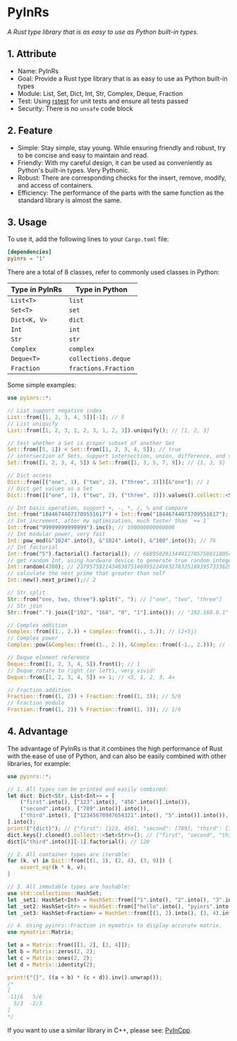 # PyInRs

_A Rust type library that is as easy to use as Python built-in types._

## 1. Attribute

- Name: PyInRs
- Goal: Provide a Rust type library that is as easy to use as Python built-in types
- Module: List, Set, Dict, Int, Str, Complex, Deque, Fraction
- Test: Using [rstest](https://crates.io/crates/rstest) for unit tests and ensure all tests passed
- Security: There is no `unsafe` code block

## 2. Feature

- Simple: Stay simple, stay young. While ensuring friendly and robust, try to be concise and easy to maintain and read.
- Friendly: With my careful design, it can be used as conveniently as Python's built-in types. Very Pythonic.
- Robust: There are corresponding checks for the insert, remove, modify, and access of containers.
- Efficiency: The performance of the parts with the same function as the standard library is almost the same.

## 3. Usage

To use it, add the following lines to your `Cargo.toml` file:

```toml
[dependencies]
pyinrs = "1"
```

There are a total of 8 classes, refer to commonly used classes in Python:

| Type in PyInRs | Type in Python       |
| -------------- | -------------------- |
| `List<T>`      | `list`               |
| `Set<T>`       | `set`                |
| `Dict<K, V>`   | `dict`               |
| `Int`          | `int`                |
| `Str`          | `str`                |
| `Complex`      | `complex`            |
| `Deque<T>`     | `collections.deque`  |
| `Fraction`     | `fractions.Fraction` |

Some simple examples:

```rust
use pyinrs::*;

// List support negative index
List::from([1, 2, 3, 4, 5])[-1]; // 5
// List uniquify
List::from([1, 2, 3, 1, 2, 3, 1, 2, 3]).uniquify(); // [1, 2, 3]

// test whether a Set is proper subset of another Set
Set::from([5, 1]) < Set::from([1, 2, 3, 4, 5]); // true
// intersection of Sets, support intersection, union, difference, and symmetric difference
Set::from([1, 2, 3, 4, 5]) & Set::from([1, 3, 5, 7, 9]); // {1, 3, 5}

// Dict access
Dict::from([("one", 1), ("two", 2), ("three", 3)])[&"one"]; // 1
// Dict get values as a Set
Dict::from([("one", 1), ("two", 2), ("three", 3)]).values().collect::<Set<&i32>>(); // {1, 2, 3}

// Int basic operation, support +, -, *, /, % and compare
Int::from("18446744073709551617") + Int::from("18446744073709551617"); // 36893488147419103234
// Int increment, after my optimization, much faster than `+= 1`
Int::from("99999999999999").inc(); // 100000000000000
// Int modular power, very fast
Int::pow_mod(&"1024".into(), &"1024".into(), &"100".into()); // 76
// Int factorial
Int::from("5").factorial().factorial(); // 66895029134491270575881180540903725867527463...
// get random Int, using hardware device to generate true random integer if possible
Int::random(4300); // 23795759214348387514699522496327832510939573336290225099601421311...
// calculate the next prime that greater than self
Int::new().next_prime();// 2

// Str split
Str::from("one, two, three").split(", "); // ["one", "two", "three"]
// Str join
Str::from(".").join(["192", "168", "0", "1"].into()); // "192.168.0.1"

// Complex addition
Complex::from((1., 2.)) + Complex::from((1., 3.)); // (2+5j)
// Complex power
Complex::pow(&Complex::from((1., 2.)), &Complex::from((-1., 2.))); // (0.04281551979798478+0.023517649351954585j)

// Deque element reference
Deque::from([1, 2, 3, 4, 5]).front(); // 1
// Deque rotate to right (or left), very vivid!
Deque::from([1, 2, 3, 4, 5]) >> 1; // <5, 1, 2, 3, 4>

// Fraction addition
Fraction::from((1, 2)) + Fraction::from((1, 3)); // 5/6
// Fraction modulo
Fraction::from((1, 2)) % Fraction::from((1, 3)); // 1/6
```

## 4. Advantage

The advantage of PyInRs is that it combines the high performance of Rust with the ease of use of Python, and can also be easily combined with other libraries, for example:

```rust
use pyinrs::*;

// 1. All types can be printed and easily combined:
let dict: Dict<Str, List<Int>> = [
    ("first".into(), ["123".into(), "456".into()].into()),
    ("second".into(), ["789".into()].into()),
    ("third".into(), ["12345678987654321".into(), "5".into()].into()),
].into();
print!("{dict}"); // {"first": [123, 456], "second": [789], "third": [12345678987654321, 5]}
dict.keys().cloned().collect::<Set<Str>>(); // {"first", "second", "third"}
dict[&"third".into()][-1].factorial(); // 120

// 2. All container types are iterable:
for (k, v) in Dict::from([(1, 1), (2, 4), (3, 9)]) {
    assert_eq!(k * k, v);
}

// 3. All immutable types are hashable:
use std::collections::HashSet;
let _set1: HashSet<Int> = HashSet::from(["1".into(), "2".into(), "3".into(), "18446744073709551617".into()]);
let _set2: HashSet<Str> = HashSet::from(["hello".into(), "pyinrs".into()]);
let _set3: HashSet<Fraction> = HashSet::from([(1, 2).into(), (3, 4).into()]);

// 4. Using pyinrs::Fraction in mymatrix to display accurate matrix.
use mymatrix::Matrix;

let a = Matrix::from([[1, 2], [3, 4]]);
let b = Matrix::zeros(2, 2);
let c = Matrix::ones(2, 2);
let d = Matrix::identity(2);

print!("{}", ((a + b) * (c + d)).inv().unwrap());
/*
[
-11/6   5/6
  5/3  -2/3
]
*/
```

If you want to use a similar library in C++, please see: [PyInCpp](https://github.com/chen-qingyu/pyincpp).
